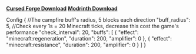[**Cursed Forge Download**](https://www.curseforge.com/minecraft/mc-mods/campfire-buffs)
[**Modrinth Download**](https://modrinth.com/mod/campfire-buffs)

Config
{
  //The campfire buff's radius, 5 blocks each direction
  "buff_radius": 5,
  //Check every 1s = 20 Minecraft ticks, decrease this cost the game's performance
  "check_interval": 20,
  "buffs": [
    {
      "effect": "minecraft:regeneration",
      "duration": 200,
      "amplifier": 0
    },
    {
      "effect": "minecraft:resistance",
      "duration": 200,
      "amplifier": 0
    }
  ]
}

